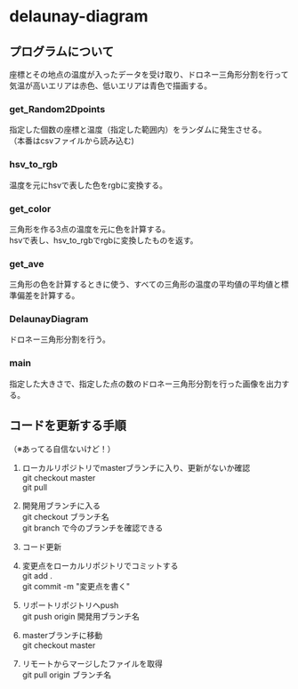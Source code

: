 # delaunay-diagram

## プログラムについて
座標とその地点の温度が入ったデータを受け取り、ドロネー三角形分割を行って気温が高いエリアは赤色、低いエリアは青色で描画する。<br>

### get_Random2Dpoints
指定した個数の座標と温度（指定した範囲内）をランダムに発生させる。<br>
（本番はcsvファイルから読み込む)
### hsv_to_rgb
温度を元にhsvで表した色をrgbに変換する。
### get_color
三角形を作る3点の温度を元に色を計算する。<br>
hsvで表し、hsv_to_rgbでrgbに変換したものを返す。
### get_ave
三角形の色を計算するときに使う、すべての三角形の温度の平均値の平均値と標準偏差を計算する。
### DelaunayDiagram
ドロネー三角形分割を行う。
### main
指定した大きさで、指定した点の数のドロネー三角形分割を行った画像を出力する。

## コードを更新する手順
（※あってる自信ないけど！）
1. ローカルリポジトリでmasterブランチに入り、更新がないか確認<br>
  git checkout master<br>
  git pull<br>
  
2. 開発用ブランチに入る<br>
  git checkout ブランチ名<br>
  git branch で今のブランチを確認できる<br>
  
3. コード更新<br>

4. 変更点をローカルリポジトリでコミットする<br>
  git add .<br>
  git commit -m "変更点を書く"<br>
  
5. リポートリポジトリへpush<br>
  git push origin 開発用ブランチ名<br>
  
6. masterブランチに移動<br>
  git checkout master
8. リモートからマージしたファイルを取得<br>
  git pull origin ブランチ名
